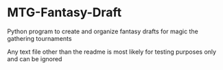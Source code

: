 # MTG-Fantasy-Draft
Python program to create and organize fantasy drafts for magic the gathering tournaments

Any text file other than the readme is most likely for testing purposes only and can be ignored
